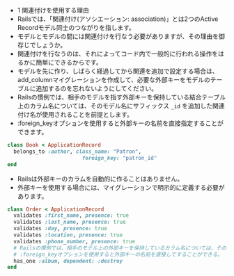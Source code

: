 - 1 関連付けを使用する理由
- Railsでは、「関連付け(アソシエーション: association)」とは2つのActive Recordモデル同士のつながりを指します。
- モデルとモデルの間には関連付けを行なう必要がありますが、その理由を御存じでしょうか。
- 関連付けを行なうのは、それによってコード内で一般的に行われる操作をはるかに簡単にできるからです。
- モデルを先に作り、しばらく経過してから関連を追加で設定する場合は、add_columnマイグレーションを作成して、必要な外部キーをモデルのテーブルに追加するのを忘れないようにしてください。
- Railsの慣例では、相手のモデルを指す外部キーを保持している結合テーブル上のカラム名については、そのモデル名にサフィックス `_id` を追加した関連付け名が使用されることを前提とします。
- :foreign_keyオプションを使用すると外部キーの名前を直接指定することができます。
```ruby
class Book < ApplicationRecord
  belongs_to :author, class_name: "Patron",
                        foreign_key: "patron_id"
end
```

- Railsは外部キーのカラムを自動的に作ることはありません。
- 外部キーを使用する場合には、マイグレーションで明示的に定義する必要があります。

```ruby
class Order < ApplicationRecord
  validates :first_name, presence: true
  validates :last_name, presence: true
  validates :day, presence: true
  validates :location, presence: true
  validates :phone_number, presence: true
  # Railsの慣例では、相手のモデル上の外部キーを保持しているカラム名については、そのモデル名にサフィックス_idを追加した関連付け名が使用されることを前提としている。
  # :foreign_keyオプションを使用すると外部キーの名前を直接してすることができる。
  has_one :album, dependent: :destroy
end
```
